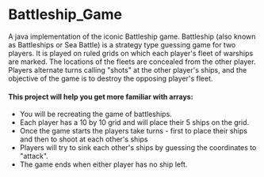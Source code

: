 # Battleship_Game
A java implementation of the iconic Battleship game. Battleship (also known as Battleships or Sea Battle) is a strategy type guessing game for two players.
It is played on ruled grids on which each player's fleet of warships are marked. 
The locations of the fleets are concealed from the other player. 
Players alternate turns calling "shots" at the other player's ships, and the objective of the game is to destroy the opposing player's fleet.


#### This project will help you get more familiar with arrays:
- You will be recreating the game of battleships.
- Each player has a 10 by 10 grid and will place their 5 ships on the grid.
- Once the game starts the players take turns - first to place their ships and then to shoot at each other's ships
- Players will try to sink each other's ships by guessing the coordinates to "attack".
- The game ends when either player has no ship left.
